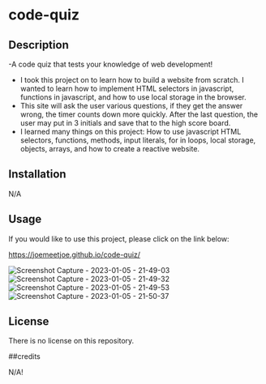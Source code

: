 # code-quiz

## Description

-A code quiz that tests your knowledge of web development!

- I took this project on to learn how to build a website from scratch. I wanted to learn how to implement HTML selectors in javascript, functions in javascript, and how to use local storage in the browser.  
- This site will ask the user various questions, if they get the answer wrong, the timer counts down more quickly. After the last question, the user may put in 3 initials and save that to the high score board.
- I learned many things on this project: How to use javascript HTML selectors, functions, methods, input literals, for in loops, local storage, objects, arrays, and how to create a reactive website. 

## Installation

N/A

## Usage

If you would like to use this project, please click on the link below: 

https://joemeetjoe.github.io/code-quiz/

![Screenshot Capture - 2023-01-05 - 21-49-03](https://user-images.githubusercontent.com/119348225/210920109-32929f33-b8fb-4e01-b399-2bad8d1f567b.png)
![Screenshot Capture - 2023-01-05 - 21-49-32](https://user-images.githubusercontent.com/119348225/210920116-8aaaa328-1da6-4f90-aee0-69de5fbb009e.png)
![Screenshot Capture - 2023-01-05 - 21-49-53](https://user-images.githubusercontent.com/119348225/210920122-7d05d9e7-c7f4-47b6-9236-89b41ee2be82.png)
![Screenshot Capture - 2023-01-05 - 21-50-37](https://user-images.githubusercontent.com/119348225/210920134-f2056854-a980-47cb-8736-a9f7529208b5.png)





## License

There is no license on this repository. 

##credits

N/A!


